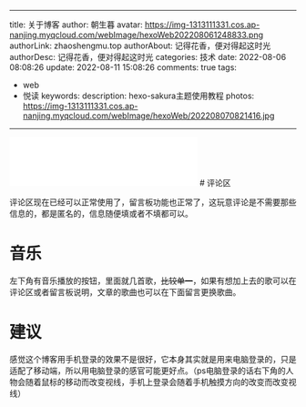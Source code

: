 
---
title: 关于博客
author: 朝生暮
avatar: https://img-1313111331.cos.ap-nanjing.myqcloud.com/webImage/hexoWeb202208061248833.png
authorLink: zhaoshengmu.top
authorAbout: 记得花香，便对得起这时光
authorDesc: 记得花香，便对得起这时光
categories: 技术
date: 2022-08-06 08:08:26
update: 2022-08-11 15:08:26
comments: true
tags:
- web
- 悦读
keywords: 
description: hexo-sakura主题使用教程
photos: https://img-1313111331.cos.ap-nanjing.myqcloud.com/webImage/hexoWeb/202208070821416.jpg
---

<iframe frameborder="no" border="0" marginwidth="0" marginheight="0" width=330 height=86 src="//music.163.com/outchain/player?type=2&id=1883750028&auto=0&height=66"></iframe>
# 评论区

​	评论区现在已经可以正常使用了，留言板功能也正常了，这玩意评论是不需要那些信息的，都是匿名的，信息随便填或者不填都可以。


# 音乐

​	左下角有音乐播放的按钮，里面就几首歌，~~比较单一~~，如果有想加上去的歌可以在评论区或者留言板说明，文章的歌曲也可以在下面留言更换歌曲。

# 建议
感觉这个博客用手机登录的效果不是很好，它本身其实就是用来电脑登录的，只是适配了移动端，所以用电脑登录的感官可能更好点。（ps电脑登录的话右下角的人物会随着鼠标的移动而改变视线，手机上登录会随着手机触摸方向的改变而改变视线）

